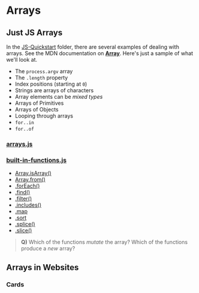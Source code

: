 # Arrays

## Just JS Arrays

In the [JS-Quickstart](./JS-Quickstart/ReadMe.md) folder, there are several examples of dealing with arrays. See the MDN documentation on [**Array**](https://developer.mozilla.org/en-US/docs/Web/JavaScript/Reference/Global_Objects/Array). Here's just a sample of what we'll look at.

- The `process.argv` array
- The `.length` property
- Index positions (starting at `0`)
- Strings are arrays of characters
- Array elements can be *mixed types*
- Arrays of Primitives
- Arrays of Objects
- Looping through arrays
- `for..in`
- `for..of`

### [arrays.js](./JS-Quickstart/arrays.js)


### [built-in-functions.js](./JS-Quickstart/built-in-functions.js)

- [Array.isArray()](https://developer.mozilla.org/en-US/docs/Web/JavaScript/Reference/Global_Objects/Array/isArray)
- [Array.from()](https://developer.mozilla.org/en-US/docs/Web/JavaScript/Reference/Global_Objects/Array/from)
- [.forEach()](https://developer.mozilla.org/en-US/docs/Web/JavaScript/Reference/Global_Objects/Array/forEach)
- [.find()](https://developer.mozilla.org/en-US/docs/Web/JavaScript/Reference/Global_Objects/Array/find)
- [.filter()](https://developer.mozilla.org/en-US/docs/Web/JavaScript/Reference/Global_Objects/Array/filter)
- [.includes()](https://developer.mozilla.org/en-US/docs/Web/JavaScript/Reference/Global_Objects/Array/includes)
- [.map](https://developer.mozilla.org/en-US/docs/Web/JavaScript/Reference/Global_Objects/Array/map)
- [.sort](https://developer.mozilla.org/en-US/docs/Web/JavaScript/Reference/Global_Objects/Array/sort)
- [.splice()](https://developer.mozilla.org/en-US/docs/Web/JavaScript/Reference/Global_Objects/Array/splice)
- [.slice()](https://developer.mozilla.org/en-US/docs/Web/JavaScript/Reference/Global_Objects/Array/slice)

> **Q)** Which of the functions *mutate* the array? Which of the functions produce a *new* array?

## Arrays in Websites

### Cards
